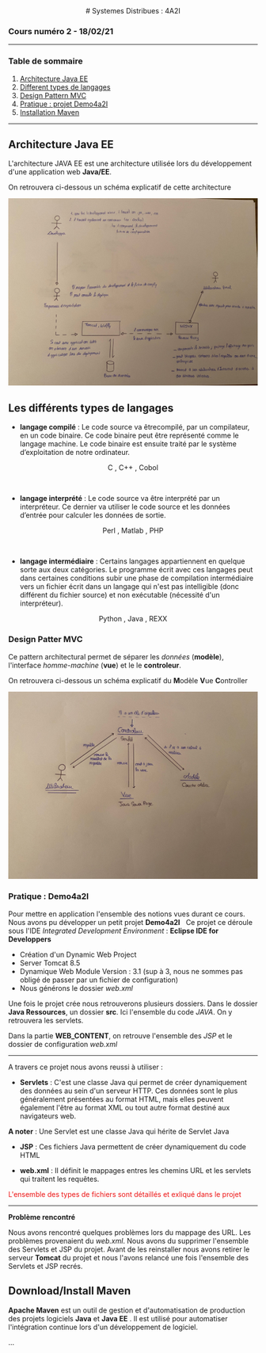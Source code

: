 <center># Systemes Distribues : 4A2I</center>

### Cours numéro 2 - 18/02/21

------------------------

### Table de sommaire 
1. [Architecture Java EE](#AJEE)
2. [Different types de langages](#langages)
3. [Design Pattern MVC](#MVC)
4. [Pratique : projet Demo4a2I](#Demo4a2I)
5. [Installation Maven](#Maven)


------------------------

## Architecture Java EE <a name="AJEE"></a>
L'architecture JAVA EE est une architecture utilisée lors du développement d'une application web **Java/EE**.

On retrouvera ci-dessous un schéma explicatif de cette architecture

![TEST](https://github.com/Paul-Edgar/Systemes_Distribues_4A2I/blob/main/images/Architecture_JavaEE.jpg)

## Les différents types de langages <a name="langages"></a>
- **langage compilé** : Le code source va êtrecompilé, par un compilateur, en un code binaire. Ce code binaire peut être représenté comme le langage machine. Le code binaire est ensuite traité par le système d’exploitation de notre ordinateur.
 
<center> C , C++ , Cobol </center>

&nbsp;
- **langage interprété** : Le code source va être interprété par un interpréteur. Ce dernier va utiliser le code source et les données d’entrée pour calculer les données de sortie.

<center> Perl , Matlab  , PHP </center>

&nbsp;
- **langage intermédiaire** : Certains langages appartiennent en quelque sorte aux deux catégories. Le programme écrit avec ces langages peut dans certaines conditions subir une phase de compilation intermédiaire vers un fichier écrit dans un langage qui n'est pas intelligible (donc différent du fichier source) et non exécutable (nécessité d'un interpréteur).

<center> Python , Java , REXX </center>


### Design Patter MVC<a name="MVC"></a>
Ce pattern architectural permet de séparer les _données_ (**modèle**), l'interface _homme-machine_ (**vue**) et le le **controleur**.

On retrouvera ci-dessous un schéma explicatif du **M**odèle **V**ue **C**ontroller

![Design Patter MVC](https://github.com/Paul-Edgar/Systemes_Distribues_4A2I/blob/main/images/MCV.jpg)

### Pratique : Demo4a2I<a name="Demo4a2I"></a>

Pour mettre en application l'ensemble des notions vues durant ce cours. Nous avons pu développer un petit projet **Demo4a2I**
&nbsp;
Ce projet ce déroule sous l'IDE _Integrated Development Environment_ : **Eclipse IDE for Developpers**
&nbsp;
 * Création d'un Dynamic Web Project
 * Server Tomcat 8.5
 * Dynamique Web Module Version : 3.1 (sup à 3, nous ne sommes pas obligé de passer par un fichier de configuration)
 * Nous générons le dossier _web.xml_
 
Une fois le projet crée nous retrouverons plusieurs dossiers.
Dans le dossier **Java Ressources**, un dossier **src**. Ici l'ensemble du code _JAVA_. On y retrouvera les servlets.

Dans la partie **WEB_CONTENT**, on retrouve l'ensemble des _JSP_ et le dossier de configuration _web.xml_

----------------

A travers ce projet nous avons reussi à utiliser :
&nbsp;
 * **Servlets** : C'est une classe Java qui permet de créer dynamiquement des données au sein d'un serveur HTTP. Ces données sont le plus généralement présentées au format HTML, mais elles peuvent également l'être au format XML ou tout autre format destiné aux navigateurs web.

 **A noter** : Une Servlet est une classe Java qui hérite de Servlet Java

 * **JSP** : Ces fichiers Java  permettent de créer dynamiquement du code HTML

 * **web.xml** : Il définit le mappages entres les chemins URL et les servlets  qui traitent les requêtes.

  <span style="color: #ED1414 ">L'ensemble des types de fichiers sont détaillés et exliqué dans le projet</span>  

--------

**Problème rencontré**

Nous avons rencontré quelques problèmes lors du mappage des URL. Les problèmes provenaient du _web.xml_. Nous avons du supprimer l'ensemble des Servlets et JSP du projet.
Avant de les reinstaller nous avons retirer le serveur **Tomcat** du projet et nous l'avons relancé une fois l'ensemble des Servlets et JSP recrés.


## Download/Install Maven <a name="Maven"></a>
**Apache Maven** est un outil de gestion et d'automatisation de production des projets logiciels **Java**  et **Java EE** . Il est utilisé pour automatiser l'intégration continue lors d'un développement de logiciel. 

...
 




